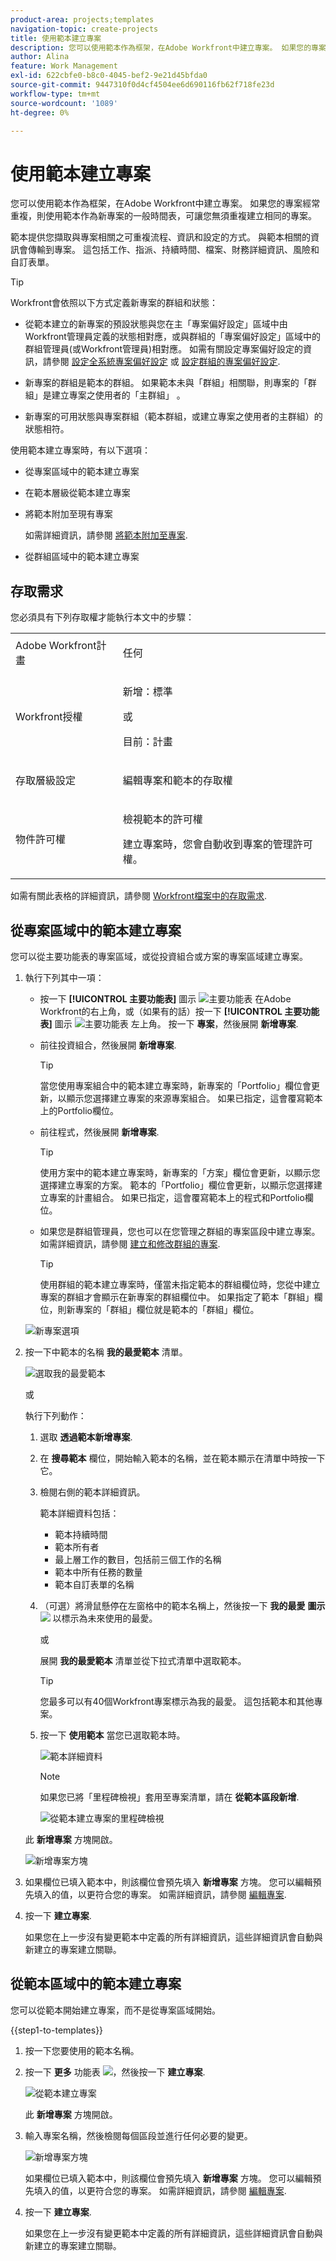 ```yaml
---
product-area: projects;templates
navigation-topic: create-projects
title: 使用範本建立專案
description: 您可以使用範本作為框架，在Adobe Workfront中建立專案。 如果您的專案經常重複，則使用範本作為新專案的一般時間表，可讓您無須重複建立相同的專案。
author: Alina
feature: Work Management
exl-id: 622cbfe0-b8c0-4045-bef2-9e21d45bfda0
source-git-commit: 9447310f0d4cf4504ee6d690116fb62f718fe23d
workflow-type: tm+mt
source-wordcount: '1089'
ht-degree: 0%

---
```


# 使用範本建立專案

<!-- Audited: 01/2024 -->

您可以使用範本作為框架，在Adobe Workfront中建立專案。 如果您的專案經常重複，則使用範本作為新專案的一般時間表，可讓您無須重複建立相同的專案。

範本提供您擷取與專案相關之可重複流程、資訊和設定的方式。 與範本相關的資訊會傳輸到專案。 這包括工作、指派、持續時間、檔案、財務詳細資訊、風險和自訂表單。

>[!TIP]
>
>Workfront會依照以下方式定義新專案的群組和狀態：
>
>* 從範本建立的新專案的預設狀態與您在主「專案偏好設定」區域中由Workfront管理員定義的狀態相對應，或與群組的「專案偏好設定」區域中的群組管理員(或Workfront管理員)相對應。 如需有關設定專案偏好設定的資訊，請參閱 [設定全系統專案偏好設定](../../../administration-and-setup/set-up-workfront/configure-system-defaults/set-project-preferences.md) 或 [設定群組的專案偏好設定](../../../administration-and-setup/manage-groups/create-and-manage-groups/configure-project-preferences-group.md).
>
>* 新專案的群組是範本的群組。 如果範本未與「群組」相關聯，則專案的「群組」是建立專案之使用者的「主群組」 。
>
>* 新專案的可用狀態與專案群組（範本群組，或建立專案之使用者的主群組）的狀態相符。

使用範本建立專案時，有以下選項：

* 從專案區域中的範本建立專案
* 在範本層級從範本建立專案
* 將範本附加至現有專案

  如需詳細資訊，請參閱 [將範本附加至專案](../../../manage-work/projects/create-and-manage-templates/attach-template-to-project.md).

* 從群組區域中的範本建立專案

## 存取需求

<!--drafted for P&P:

<table style="table-layout:auto"> 
 <col> 
 <col> 
 <tbody> 
  <tr> 
   <td role="rowheader">Adobe Workfront plan*</td> 
   <td> <p>Any </p> </td> 
  </tr> 
  <tr> 
   <td role="rowheader">Workfront license*</td> 
   <td> <p>Current license: Standard </p>
   Or
   <p>Legacy license: Plan </p>
    </td> 
  </tr> 
  <tr> 
   <td role="rowheader">Access level configurations*</td> 
   <td> <p>Edit access to Projects and to Templates</p> <p><b>NOTE</b>
   
   If you still don't have access, ask your Workfront administrator if they set additional restrictions in your access level. For information about access to projects, see <a href="../../../administration-and-setup/add-users/configure-and-grant-access/grant-access-projects.md" class="MCXref xref">Grant access to projects</a>. For information on how a Workfront administrator can change your access level, see <a href="../../../administration-and-setup/add-users/configure-and-grant-access/create-modify-access-levels.md" class="MCXref xref">Create or modify custom access levels</a>. </p> </td> 
  </tr> 
  <tr> 
   <td role="rowheader">Object permissions</td> 
   <td> <p>View permissions to a template</p> <p>When you create a project you automatically receive Manage permissions to the project </p> <p> For information about project permissions, see <a href="../../../workfront-basics/grant-and-request-access-to-objects/share-a-project.md" class="MCXref xref">Share a project in Adobe Workfront</a>.</p> <p>For information on requesting additional access, see <a href="../../../workfront-basics/grant-and-request-access-to-objects/request-access.md" class="MCXref xref">Request access to objects </a>.</p> </td> 
  </tr> 
 </tbody> 
</table>
-->

您必須具有下列存取權才能執行本文中的步驟：

<table style="table-layout:auto"> 
 <col> 
 <col> 
 <tbody> 
  <tr> 
   <td role="rowheader">Adobe Workfront計畫</td> 
   <td> <p>任何 </p> </td> 
  </tr> 
  <tr> 
   <td role="rowheader">Workfront授權</td> 
   <td> <p>新增：標準</p>
        <p>或</p>
        <p>目前：計畫 </p> </td> 
  </tr> 
  <tr> 
   <td role="rowheader">存取層級設定</td> 
   <td> <p>編輯專案和範本的存取權</p> </td> 
  </tr> 
  <tr> 
   <td role="rowheader">物件許可權</td> 
   <td> <p>檢視範本的許可權</p> <p>建立專案時，您會自動收到專案的管理許可權。</p></td> 
  </tr> 
 </tbody> 
</table>

如需有關此表格的詳細資訊，請參閱 [Workfront檔案中的存取需求](/help/quicksilver/administration-and-setup/add-users/access-levels-and-object-permissions/access-level-requirements-in-documentation.md).

## 從專案區域中的範本建立專案

您可以從主要功能表的專案區域，或從投資組合或方案的專案區域建立專案。

1. 執行下列其中一項：

   * 按一下 **[!UICONTROL 主要功能表]** 圖示 ![主要功能表](/help/_includes/assets/main-menu-icon.png) 在Adobe Workfront的右上角，或（如果有的話）按一下 **[!UICONTROL 主要功能表]** 圖示 ![主要功能表](/help/_includes/assets/main-menu-icon-left-nav.png) 左上角。 按一下 **專案**，然後展開 **新增專案**.
   * 前往投資組合，然後展開 **新增專案**.

     >[!TIP]
     >
     >當您使用專案組合中的範本建立專案時，新專案的「Portfolio」欄位會更新，以顯示您選擇建立專案的來源專案組合。 如果已指定，這會覆寫範本上的Portfolio欄位。

   * 前往程式，然後展開 **新增專案**.

     >[!TIP]
     >
     >使用方案中的範本建立專案時，新專案的「方案」欄位會更新，以顯示您選擇建立專案的方案。 範本的「Portfolio」欄位會更新，以顯示您選擇建立專案的計畫組合。 如果已指定，這會覆寫範本上的程式和Portfolio欄位。

   * 如果您是群組管理員，您也可以在您管理之群組的專案區段中建立專案。 如需詳細資訊，請參閱 [建立和修改群組的專案](../../../administration-and-setup/manage-groups/work-with-group-objects/create-and-modify-a-groups-projects.md).

     >[!TIP]
     >
     >使用群組的範本建立專案時，僅當未指定範本的群組欄位時，您從中建立專案的群組才會顯示在新專案的群組欄位中。 如果指定了範本「群組」欄位，則新專案的「群組」欄位就是範本的「群組」欄位。

   <!--
   <p>(this, above, is hyperlinked to the classic version of this article; the Milestone View steps are similar to creating a project in Classic than to the way you do it in NWE)</p>
   -->

   ![新專案選項](assets/new-project-dropdown.png)

1. 按一下中範本的名稱 **我的最愛範本** 清單。

   ![選取我的最愛範本](assets/new-project-from-template-dropdown-with-template-favorites.png)

   或

   執行下列動作：

   1. 選取 **透過範本新增專案**.
   1. 在 **搜尋範本** 欄位，開始輸入範本的名稱，並在範本顯示在清單中時按一下它。
   1. 檢閱右側的範本詳細資訊。

      範本詳細資料包括：

      * 範本持續時間
      * 範本所有者
      * 最上層工作的數目，包括前三個工作的名稱
      * 範本中所有任務的數量
      * 範本自訂表單的名稱

   1. （可選）將滑鼠懸停在左窗格中的範本名稱上，然後按一下 **我的最愛** **圖示** ![](assets/favorites-icon-small.png) 以標示為未來使用的最愛。

      或

      展開 **我的最愛範本** 清單並從下拉式清單中選取範本。

      >[!TIP]
      >
      >您最多可以有40個Workfront專案標示為我的最愛。 這包括範本和其他專案。

   1. 按一下 **使用範本** 當您已選取範本時。

      ![範本詳細資料](assets/new-project-from-template-small-box-with-template-details-panel.png)

      >[!NOTE]
      >
      >如果您已將「里程碑檢視」套用至專案清單，請在 **從範本區段新增**.
      >
      >
      >![從範本建立專案的里程碑檢視](assets/create-project-from-template-box-from-milestone-view-nwe-350x275.png)
      >

   此 **新增專案** 方塊開啟。

   ![新增專案方塊](assets/new-project-from-template-box.png)

1. 如果欄位已填入範本中，則該欄位會預先填入 **新增專案** 方塊。 您可以編輯預先填入的值，以更符合您的專案。 如需詳細資訊，請參閱 [編輯專案](../../../manage-work/projects/manage-projects/edit-projects.md).
1. 按一下 **建立專案**.

   如果您在上一步沒有變更範本中定義的所有詳細資訊，這些詳細資訊會自動與新建立的專案建立關聯。

## 從範本區域中的範本建立專案

您可以從範本開始建立專案，而不是從專案區域開始。

{{step1-to-templates}}

1. 按一下您要使用的範本名稱。
1. 按一下 **更多** 功能表 ![](assets/more-icon.png)，然後按一下 **建立專案**.

   ![從範本建立專案](assets/project-sharing-on-template.png)

   此 **新增專案** 方塊開啟。

1. 輸入專案名稱，然後檢閱每個區段並進行任何必要的變更。

   ![新增專案方塊](assets/new-project-from-template-box.png)

   如果欄位已填入範本中，則該欄位會預先填入 **新增專案** 方塊。 您可以編輯預先填入的值，以更符合您的專案。 如需詳細資訊，請參閱 [編輯專案](../../../manage-work/projects/manage-projects/edit-projects.md).

1. 按一下 **建立專案**.

   如果您在上一步沒有變更範本中定義的所有詳細資訊，這些詳細資訊會自動與新建立的專案建立關聯。
